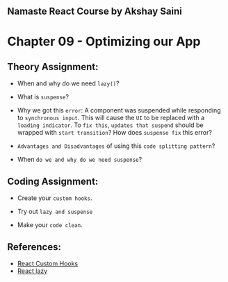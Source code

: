 ## Namaste React Course by Akshay Saini

# Chapter 09 - Optimizing our App

## Theory Assignment:

- When and why do we need `lazy()`?

- What is `suspense`?

- Why we got this `error`: A component was suspended while responding to `synchronous input`. This will cause the `UI` to be replaced with a `loading indicator`. To `fix this`, `updates that suspend` should be wrapped with `start transition`? How does `suspense fix` this error?

- `Advantages and Disadvantages` of using this `code splitting pattern`?

- When `do we and why do we need suspense`?

## Coding Assignment:

- Create your `custom hooks`.

- Try out `lazy and suspense`

- Make your `code clean`.

## References:

- [React Custom Hooks](https://reactjs.org/docs/hooks-custom.html)
- [React lazy](https://beta.reactjs.org/reference/react/lazy)
